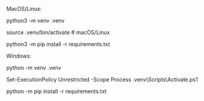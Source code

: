 MacOS/Linux:

python3 -m venv .venv

source .venv/bin/activate  # macOS/Linux

python3 -m pip install -r requirements.txt

Windows: 

python -m venv .venv

Set-ExecutionPolicy Unrestricted -Scope Process
.venv\Scripts\Activate.ps1

python -m pip install -r requirements.txt


